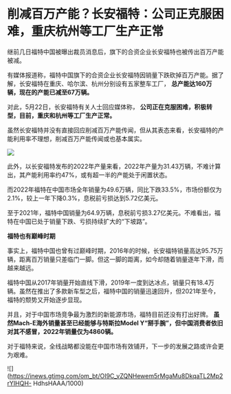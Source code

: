 # 削减百万产能？长安福特：公司正克服困难，重庆杭州等工厂生产正常

继前几日福特中国被曝出裁员消息后，旗下的合资企业长安福特也被传出百万产能被减。

有媒体报道称，福特中国旗下的合资企业长安福特因销量下跌砍掉百万产能。据了解，长安福特在重庆、哈尔滨、杭州分别设有五家整车工厂，
**总产能达160万辆，现在的产能已减至67万辆。**

对此，5月22日，长安福特有关人士回应媒体称， **公司正在克服困难，积极转型，目前，重庆和杭州等工厂生产正常。**

虽然长安福特并没有直接回应削减百万产能传闻，但从其表态来看，长安福特的产能利用率不理想，削减百万产能传闻或也基本属实。

![](https://inews.gtimg.com/om_bt/OK7NH-0wE5A9AeVB5PmowcugwBinUY0Dd_nOT1rg8-HesAA/1000)

此外，以长安福特发布的2022年产量来看，2022年产量为31.43万辆，不难计算出，其产能利用率约47%，或有超一半的产能处于闲置状态。

而2022年福特在中国市场全年销量为49.6万辆，同比下跌33.5%，市场份额仅为2.1%，较上一年下降0.3%，息税前亏损达到5.72亿美元。

至于2021年，福特中国销量为64.9万辆，息税前亏损3.27亿美元。不难看出，福特在中国已处于销量下跌、亏损持续扩大的“下坡路”。

**福特也有巅峰时期**

事实上，福特中国也曾有过巅峰时期，2016年的时候，长安福特销量高达95.75万辆，距离百万销量只差临门一脚。但这一脚的距离，如今却随着销量逐年下滑，而越来越远。

福特中国从2017年销量开始直线下滑，2019年一度到达冰点，销量只有18.4万辆。虽然在推出了多款新车型之后，福特中国的销量迅速回升，但2021年至今，福特的颓势又开始逐步显现。

并且，对于中国市场竞争最为激烈的新能源市场，福特目前还没有打出好牌。 **虽然Mach-E海外销量甚至已经能够与特斯拉Model
Y“掰手腕”，但中国消费者依旧对其不感冒，2022年销量仅为4860辆。**

对于福特来说，全线战略都没能在中国市场有效铺开，下一步的发展之路或许会更为艰难。

![](https://inews.gtimg.com/om_bt/OI9C_vZQNHewem5rMgaMu8DkqaTL2Mp2rYIHQH-
HdhsHAAA/1000)

